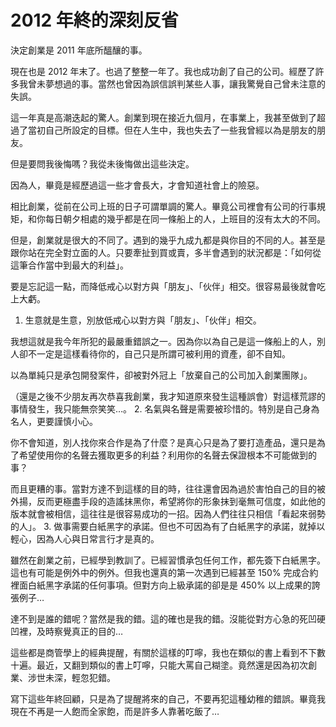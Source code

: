 # 2012 年終的深刻反省

決定創業是 2011 年底所醞釀的事。

現在也是 2012 年末了。也過了整整一年了。我也成功創了自己的公司。經歷了許多我曾未夢想過的事。當然也曾因為誤信誤判某些人事，讓我驚覺自己曾未注意的失誤。

這一年真是高潮迭起的驚人。創業到現在接近九個月，在事業上，我甚至做到了超過了當初自己所設定的目標。但在人生中，我也失去了一些我曾經以為是朋友的朋友。

但是要問我後悔嗎？我從未後悔做出這些決定。

因為人，畢竟是經歷過這一些才會長大，才會知道社會上的險惡。

相比創業，從前在公司上班的日子可謂單調的驚人。畢竟公司裡會有公司的行事規矩，和你每日朝夕相處的幾乎都是在同一條船上的人，上班目的沒有太大的不同。

但是，創業就是很大的不同了。遇到的幾乎九成九都是與你目的不同的人。甚至是跟你站在完全對立面的人。只要牽扯到買或賣，多半會遇到的狀況都是：「如何從這筆合作當中到最大的利益」。

要是忘記這一點，而降低戒心以對方與「朋友」、「伙伴」相交。很容易最後就會吃上大虧。
1. 生意就是生意，別放低戒心以對方與「朋友」、「伙伴」相交。

我想這就是我今年所犯的最嚴重錯誤之一。因為你以為自己是這一條船上的人，別人卻不一定是這樣看待你的，自己只是所謂可被利用的資產，卻不自知。

以為單純只是承包開發案件，卻被對外冠上「放棄自己的公司加入創業團隊」。

（還是之後不少朋友再次恭喜我創業，我才知道原來發生這種誤會）對這樣荒謬的事情發生，我只能無奈笑笑…。
2. 名氣與名聲是需要被珍惜的。特別是自己身為名人，更要謹慎小心。

你不會知道，別人找你來合作是為了什麼？是真心只是為了要打造產品，還只是為了希望使用你的名聲去獲取更多的利益？利用你的名聲去保證根本不可能做到的事？

而且更糟的事。當對方達不到這樣的目的時，往往還會因為過於害怕自己的目的被外揚，反而更極盡手段的造謠抹黑你，希望將你的形象抹到毫無可信度，如此他的版本就會被相信，這往往是很容易成功的一招。因為人們往往只相信「看起來弱勢的人」。
3. 做事需要白紙黑字的承諾。但也不可因為有了白紙黑字的承諾，就掉以輕心，因為人心與日常言行才是真的。

雖然在創業之前，已經學到教訓了。已經習慣承包任何工作，都先簽下白紙黑字。這也有可能是例外中的例外。但我也還真的第一次遇到已經甚至 150% 完成合約裡面白紙黑字承諾的任何事項。但對方向上級承諾的卻是是 450% 以上成果的誇張例子…

達不到是誰的錯呢？當然是我的錯。這的確也是我的錯。沒能從對方心急的死凹硬凹裡，及時察覺真正的目的…

這些都是商管學上的經典提醒，有關於這樣的叮嚀，我也在類似的書上看到不下數十遍。最近，又翻到類似的書上叮嚀，只能大罵自己糊塗。竟然還是因為初次創業、涉世未深，輕忽犯錯。

寫下這些年終回顧，只是為了提醒將來的自己，不要再犯這種幼稚的錯誤。畢竟我現在不再是一人飽而全家飽，而是許多人靠著吃飯了…
